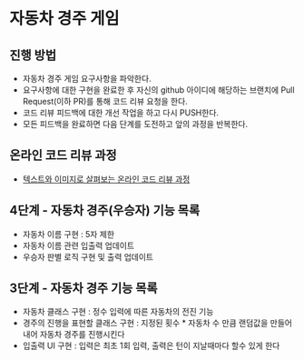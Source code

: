 # 자동차 경주 게임
## 진행 방법
* 자동차 경주 게임 요구사항을 파악한다.
* 요구사항에 대한 구현을 완료한 후 자신의 github 아이디에 해당하는 브랜치에 Pull Request(이하 PR)를 통해 코드 리뷰 요청을 한다.
* 코드 리뷰 피드백에 대한 개선 작업을 하고 다시 PUSH한다.
* 모든 피드백을 완료하면 다음 단계를 도전하고 앞의 과정을 반복한다.

## 온라인 코드 리뷰 과정
* [텍스트와 이미지로 살펴보는 온라인 코드 리뷰 과정](https://github.com/next-step/nextstep-docs/tree/master/codereview)

## 4단계 - 자동차 경주(우승자) 기능 목록
- 자동차 이름 구현 : 5자 제한
- 자동차 이름 관련 입출력 업데이트
- 우승자 판별 로직 구현 및 출력 업데이트

## 3단계 - 자동차 경주 기능 목록
- 자동차 클래스 구현 : 정수 입력에 따른 자동차의 전진 기능
- 경주의 진행을 표현할 클래스 구현 : 지정된 횟수 * 자동차 수 만큼 랜덤값을 만들어내어 자동차 경주를 진행시킨다
- 입출력 UI 구현  : 입력은 최초 1회 입력, 출력은 턴이 지날때마다 할수 있게 한다